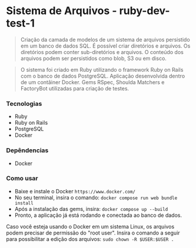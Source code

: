 # Sistema de Arquivos - ruby-dev-test-1
> Criação da camada de modelos de um sistema de arquivos persistido em um banco de dados SQL. É possível criar diretórios e arquivos. Os diretórios podem conter sub-diretórios e arquivos. O conteúdo dos arquivos podem ser persistidos como blob, S3 ou em disco.

> O sistema foi criado em Ruby utilizando o framework Ruby on Rails com o banco de dados PostgreSQL. Aplicação desenvolvida dentro de um contâiner Docker. Gems RSpec, Shoulda Matchers e FactoryBot utilizadas para criação de testes.

### Tecnologias
- Ruby
- Ruby on Rails
- PostgreSQL
- Docker

### Depêndencias
- Docker

### Como usar
- Baixe e instale o Docker ``https://www.docker.com/``
- No seu terminal, insira o comando:
```docker compose run web bundle install```
- Após a instalação das gems, insira:
```docker compose up --build```
- Pronto, a aplicação já está rodando e conectada ao banco de dados.

Caso você esteja usando o Docker em um sistema Linux, os arquivos podem precisar de permissão do "root user". Insira o comando a seguir para possibilitar a edição dos arquivos:
```sudo chown -R $USER:$USER .```

